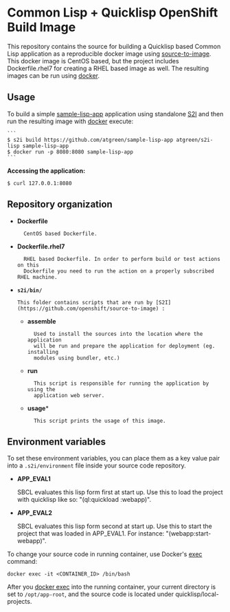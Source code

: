 Common Lisp + Quicklisp OpenShift Build Image
==============================================

This repository contains the source for building a Quicklisp based Common Lisp application as a reproducible docker image using [source-to-image](https://github.com/openshift/source-to-image). This docker image is CentOS based, but the project includes Dockerfile.rhel7 for creating a RHEL based image as well.  The resulting images can be run using [docker](http://docker.io).


Usage
---------------------
To build a simple [sample-lisp-app](https://github.com/atgreen/sample-lisp-app) application using standalone [S2I](https://github.com/openshift/source-to-image) and then run the resulting image with [docker](http://docker.io) execute:

    ```
    $ s2i build https://github.com/atgreen/sample-lisp-app atgreen/s2i-lisp sample-lisp-app
    $ docker run -p 8080:8080 sample-lisp-app
    ```

**Accessing the application:**
```
$ curl 127.0.0.1:8080
```


Repository organization
------------------------
* **Dockerfile**

        CentOS based Dockerfile.

* **Dockerfile.rhel7**

        RHEL based Dockerfile. In order to perform build or test actions on this
        Dockerfile you need to run the action on a properly subscribed RHEL machine.

* **`s2i/bin/`**

      This folder contains scripts that are run by [S2I](https://github.com/openshift/source-to-image) :

  *   **assemble**

            Used to install the sources into the location where the application
            will be run and prepare the application for deployment (eg. installing
            modules using bundler, etc.)

  *   **run**

            This script is responsible for running the application by using the
            application web server.

  *   **usage***

            This script prints the usage of this image.

Environment variables
---------------------

To set these environment variables, you can place them as a key value pair into a `.s2i/environment`
file inside your source code repository.

* **APP_EVAL1**

    SBCL evaluates this lisp form first at start up.  Use this to load
    the project with quicklisp like so: "(ql:quickload :webapp)".

* **APP_EVAL2**

    SBCL evaluates this lisp form second at start up.  Use this to
    start the project that was loaded in APP_EVAL1.  For
    instance: "(webapp:start-webapp)".


To change your source code in running container, use Docker's [exec](http://docker.io) command:
```
docker exec -it <CONTAINER_ID> /bin/bash
```

After you [docker exec](http://docker.io) into the running container, your current directory is set to `/opt/app-root`, and the source code is located under quicklisp/local-projects.
